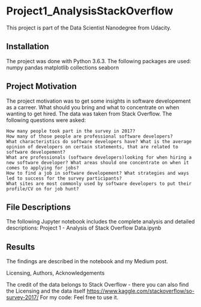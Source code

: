 # Project1_AnalysisStackOverflow

This project is part of the Data Scientist Nanodegree from Udacity.

## Installation

The project was done with Python 3.6.3. The following packages are used:
numpy
pandas
matplotlib
collections
seaborn

## Project Motivation

The project motivation was to get some insights in software developement as a carreer. What should you bring and what to concentrate on when wanting to get hired. The data was taken from Stack Overflow.
The following questions were asked:

    How many people took part in the survey in 2017?
    How many of those people are professional software developers?
    What characteristics do software developers have? What is the average opinion of developers on certain statements, that are related to software developement?
    What are professionals (software developers)looking for when hiring a new software developer? What areas should one concentrate on when it comes to applying for jobs?
    How to find a job in software developement? What strategies and ways led to success for the survey participants?
    What sites are most commonly used by software developers to put their profile/CV on for job hunt?

## File Descriptions

The following Jupyter notebook includes the complete analysis and detailed descriptions:
Project 1 - Analysis of Stack Overflow Data.ipynb

## Results

The findings are described in the notebook and my Medium post.

Licensing, Authors, Acknowledgements

The credit of the data belongs to Stack Overflow - there you can also find the Licensing and the data itself https://www.kaggle.com/stackoverflow/so-survey-2017/
For my code: Feel free to use it.
